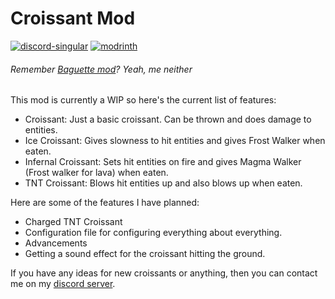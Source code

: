 # Croissant Mod
[![discord-singular](https://cdn.jsdelivr.net/npm/@intergrav/devins-badges@3/assets/cozy/social/discord-singular_vector.svg)](https://discord.offsetmonkey538.top/)
[![modrinth](https://cdn.jsdelivr.net/npm/@intergrav/devins-badges@3/assets/cozy/available/modrinth_vector.svg)](https://modrinth.com/mod/croissant-mod)
###### Remember [Baguette mod](https://modrinth.com/mod/baguette)? Yeah, me neither

This mod is currently a WIP so here's the current list of features:
- Croissant: Just a basic croissant. Can be thrown and does damage to entities.
- Ice Croissant: Gives slowness to hit entities and gives Frost Walker when eaten.
- Infernal Croissant: Sets hit entities on fire and gives Magma Walker (Frost walker for lava) when eaten.
- TNT Croissant: Blows hit entities up and also blows up when eaten.

Here are some of the features I have planned:
- Charged TNT Croissant
- Configuration file for configuring everything about everything.
- Advancements
- Getting a sound effect for the croissant hitting the ground.

If you have any ideas for new croissants or anything, then you can contact me on my [discord server](https://discord.offsetmonkey538.top/).
